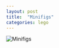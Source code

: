 ```yaml
---
layout: post
title:  "Minifigs"
categories: lego
---
```





![Minifigs](/tanyaselvog.github.io/assets/minifigs.jpeg)